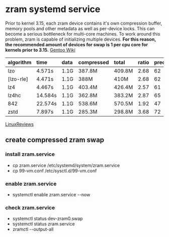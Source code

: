 # zram systemd service

Prior to kernel 3.15, each zram device contains it's own compression buffer, memory pools and other metadata as well as per-device locks. This can become a serious bottleneck for multi-core machines. To work around this problem, zram is capable of initializing multiple devices. **For this reason, the recommended amount of devices for swap is 1 per cpu core for kernels prior to 3.15.** [Gentoo Wiki][gentoowiki]

| algorithm | time    | data | compressed | total  | ratio | precent |
| :-------- | :------ | :--- | :--------- | :----- | :---- | :------ |
| lzo       | 4.571s  | 1.1G | 387.8M     | 409.8M | 2.68  | 62      |
| [lzo-rle] | 4.471s  | 1.1G | 388M       | 410M   | 2.68  | 62      |
| lz4       | 4.467s  | 1.1G | 403.4M     | 426.4M | 2.57  | 61      |
| lz4hc     | 14.584s | 1.1G | 362.8M     | 383.2M | 2.87  | 65      |
| 842       | 22.574s | 1.1G | 538.6M     | 570.5M | 1.92  | 47      |
| zstd      | 7.897s  | 1.1G | 285.3M     | 298.8M | 3.68  | 72      |
[LinuxReviews][linuxreviews]

## create compressed zram swap

### install zram.service

- cp zram.service /etc/systemd/system/zram.service
- cp 99-vm.conf /etc/sysctl.d/99-vm.conf

### enable zram.service

- systemctl enable zram.service --now

### check zram.service

- systemctl status dev-zram0.swap
- systemctl status zram.service
- zramctl --output-all

[gentoowiki]: https://wiki.gentoo.org/wiki/Zram#Caveats.2FCons
[linuxreviews]: https://linuxreviews.org/Comparison_of_Compression_Algorithms#zram_block_drive_compression
